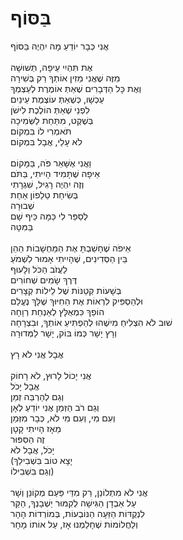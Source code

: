 # בַּסּוֹף

אֲנִי כְּבָר יוֹדֵעַ מָה יִהְיֶה בַּסּוֹף\
\
אֶת תִּהְיִי עֵיפָה, תְּשׁוּשָׁה\
מִזֶּה שֶׁאֲנִי מֵזִין אוֹתְךָ רַק בְּשִׁירָה\
וְאֶת כָּל הַדְּבָרִים שֶׁאַתְּ אוֹמֶרֶת לְעַצְמְךָ\
עַכְשָׁו, כְּשֶׁאַתְּ עוֹצֶמֶת עֵינַיִם\
לִפְנֵי שֶׁאַתְּ הוֹלֶכֶת לִישֹׁן\
בְּשֶׁקֶט, מִתַּחַת לַשְּׂמִיכָה\
תֹּאמְרִי לוֹ בִּמְקוֹם\
לֹא עָלַי, אֲבָל בִּמְקוֹם\
\
וַאֲנִי אֶשָּׁאֵר פֹּה, בַּמָּקוֹם\
אֵיפָה שֶׁתָּמִיד הָיִיתִי, בַּתֹּם\
וְזֶה יִהְיֶה רָגִיל, שִׁגְרָתִי\
בְּשִׂיחַת טֵלֵפוֹן אַחַת\
שְׁבוּרָה\
לְסַפֵּר לִי כַּמָּה כֵּיף שָׁם\
בַּמִּטָּה\
\
אֵיפֹה שֶׁחָשַׁבְתָּ אֶת הַמַּחְשָׁבוֹת הַהֵן\
בֵּין הַסְּדִינִים, שֶׁהָיִיתִי אָמוּר לִשְׁמֹעַ\
לַעֲזֹב הַכֹּל וְלָעוּף\
דֶּרֶךְ שָׂמִים שְׁחוֹרִים\
בְּשָׁעוֹת קְטַנּוֹת שֶׁל לֵילוֹת קְצָרִים\
וּלְהַסְפִּיק לִרְאוֹת אֶת הַחִיּוּךְ שֶׁלָּךְ נֶעֱלַם\
הוֹפֵךְ כִּמְאֻלָּץ לְאַנְחַת רְוָחָה\
שׁוּב לֹא הִצְלִיחַ מִישֶׁהוּ לְהַפְתִּיעַ אוֹתְךָ, וּבִצְרָחָה\
וְרָץ יָשָׁר כְּמוֹ בּוֹק, יָשָׁר לַמְּדוּרָה\
\
אֲבָל אֲנִי לֹא רָץ\
\
אֲנִי יָכוֹל לָרוּץ, לֹא רָחוֹק\
אֲבָל יָכֹל\
וְגַם לְהַרְבֵּה זְמַן\
וְגַם רֹב הַזְּמַן אֲנִי יוֹדֵעַ לְאָן\
וְעִם מִי, וְעִם מִי לֹא, כְּבָר מִזְּמַן\
מֵאָז הָיִיתִי קָטָן\
זֶה הַסִּפּוּר\
יָכֹל, אֲבָל לֹא\
(יָצָא טוֹב בִּשְׁבִילֵךְ\
וְגַם בִּשְׁבִילוֹ)\
\
אֲנִי לֹא מִתְלוֹנֵן, רַק מִדֵּי פַּעַם מְקוֹנֵן וְשָׁר\
עַל אַבְדָן הַגִּישָׁה לְקִמּוּר יַשְׁבָנְךָ, הַקַּר\
לִנְקֻדּוֹת הַזֵּעָה הַנּוֹבְעוֹת, בְּמוֹרְדוֹת הָהָר\
וְלַחֲלוֹמוֹת שֶׁחָלַמְנוּ אָז, עַל אוֹתוֹ מָחָר